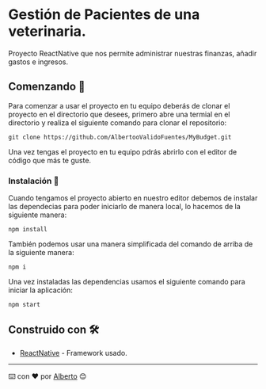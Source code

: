 # Gestión de Pacientes de una veterinaria.

Proyecto ReactNative que nos permite administrar nuestras finanzas, añadir gastos e ingresos.

## Comenzando 🚀  
Para comenzar a usar el proyecto en tu equipo deberás de clonar el proyecto en el directorio que desees, primero abre una termial en el directorio y realiza el siguiente comando para clonar el repositorio:
```
git clone https://github.com/AlbertooValidoFuentes/MyBudget.git
```
Una vez tengas el proyecto en tu equipo pdrás abrirlo con el editor de código que más te guste.

### Instalación 🔧
Cuando tengamos el proyecto abierto en nuestro editor debemos de instalar las dependecias para poder iniciarlo de manera local, lo hacemos de la siguiente manera:
```
npm install
```

También podemos usar una manera simplificada del comando de arriba de la siguiente manera:
```
npm i
```

Una vez instaladas las dependencias usamos el siguiente comando para iniciar la aplicación:
```
npm start
```

## Construido con 🛠️
* [ReactNative](https://reactnative.dev/) - Framework usado.
---
⌨️ con ❤️ por [Alberto](https://github.com/AlbertooValidoFuentes) 😊
